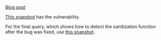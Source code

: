 [Blog post](https://securitylab.github.com/research/etherpad-reflected-file-download/)

[This snapshot](https://github.com/github/securitylab/releases/download/etherpad-vulnerable-codeql-database/Etherpad_1.6.2.zip) has the vulnerability.

For the final query, which shows how to detect the sanitization function after the bug was fixed, use [this snapshot](https://github.com/github/securitylab/releases/download/etherpad-patched-codeql-database/Etherpad_42e0646327527ff0db7bcbd93fb9d16ff738905b.zip).
